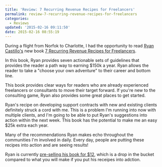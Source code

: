 ```yaml
---
title: 'Review: 7 Recurring Revenue Recipes for Freelancers'
permalink: review-7-recurring-revenue-recipes-for-freelancers
categories:
  - Reviews
updated: '2015-02-16 09:11:50'
date: 2015-02-16 08:55:19
---
```


During a flight from Norfok to Charlotte, I had the opportunity to read [Ryan Castillo's](https://twitter.com/rmcastil) new book [7 Recurring Revenue Recipes for Freelancers](http://ryancastillo.org/7-recipes-recurring-revenue/).

In this book, Ryan provides seven actionable sets of guidelines that provides the reader a path way to earning $150k a year.  Ryan allows the reader to take a "choose your own adventure" to their career and bottom line.  

This book provides clear ways for readers who are already experienced freelancers or consultants to move their target forward.  If you're new to the consulting game, Ryan also provides some great places to get started.  

Ryan's recipe on developing support contracts with new and existing clients definitely struck a cord with me.  This is a problem I'm running into now with multiple clients, and I'm going to be able to put Ryan's suggestions into action within the next week.  This book has the potential to make me an easy $25k extra each year.  

Many of the recommendations Ryan makes echo throughout the communities I'm involved in daily.  Every day, people are putting these recipes into action and are seeing results!  

Ryan is currently [pre-selling his book for $12](http://ryancastillo.org/7-recipes-recurring-revenue/), which is a drop in the bucket compared to what you will make if you put his receipes into adction.